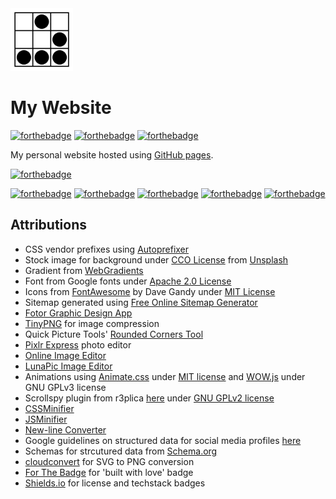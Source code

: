 <img src="https://github.com/divayprakash/divayprakash.github.io/blob/master/images/favicon.png" width="100"> 

# My Website

[![forthebadge](http://forthebadge.com/images/badges/built-with-love.svg)](http://forthebadge.com) [![forthebadge](http://forthebadge.com/images/badges/contains-technical-debt.svg)](http://forthebadge.com) [![forthebadge](http://forthebadge.com/images/badges/no-ragrets.svg)](http://forthebadge.com) 

My personal website hosted using [GitHub pages](https://divayprakash.github.io/).

[![forthebadge](http://forthebadge.com/images/badges/check-it-out.svg)](https://divayprakash.github.io/)

[![forthebadge](http://forthebadge.com/images/badges/uses-html.svg)](http://forthebadge.com)
[![forthebadge](http://forthebadge.com/images/badges/uses-css.svg)](http://forthebadge.com)
[![forthebadge](http://forthebadge.com/images/badges/uses-js.svg)](http://forthebadge.com)
[![forthebadge](http://forthebadge.com/images/badges/uses-git.svg)](http://forthebadge.com)
[![forthebadge](http://forthebadge.com/images/badges/uses-badges.svg)](http://forthebadge.com)

## Attributions
* CSS vendor prefixes using [Autoprefixer](https://autoprefixer.github.io/)
* Stock image for background under [CCO License](https://creativecommons.org/publicdomain/zero/1.0/) from [Unsplash](https://unsplash.com/@dcp?photo=i1x2BO7CSBI)
* Gradient from [WebGradients](https://webgradients.com/)
* Font from Google fonts under [Apache 2.0 License](http://www.apache.org/licenses/LICENSE-2.0.html)
* Icons from [FontAwesome](htts://fontawesome.io) by Dave Gandy under [MIT License](http://opensource.org/licenses/mit-license.html)
* Sitemap generated using [Free Online Sitemap Generator](https://www.xml-sitemaps.com)
* [Fotor Graphic Design App](https://www.fotor.com/app.html#!module/design/tool/Design)
* [TinyPNG](https://tinypng.com/) for image compression
* Quick Picture Tools' [Rounded Corners Tool](http://www.quickpicturetools.com/en/rounded_corners/)
* [Pixlr Express](https://pixlr.com/express/) photo editor
* [Online Image Editor](http://www.online-image-editor.com/)
* [LunaPic Image Editor](http://www194.lunapic.com/editor/)
* Animations using [Animate.css](https://daneden.github.io/animate.css/) under [MIT license](https://github.com/daneden/animate.css/blob/master/LICENSE/) and [WOW.js](http://mynameismatthieu.com/WOW/) under GNU GPLv3 license
* Scrollspy plugin from r3plica [here](https://github.com/r3plica/Scrollspy/) under [GNU GPLv2 license](https://github.com/r3plica/Scrollspy/blob/master/LICENSE)
* [CSSMinifier](https://cssminifier.com/)
* [JSMinifier](https://javascript-minifier.com/)
* [New-line Converter](http://newline.nadav.org/)
* Google guidelines on structured data for social media profiles [here](https://developers.google.com/search/docs/data-types/social-profile-links)
* Schemas for strcutured data from [Schema.org](http://schema.org/)
* [cloudconvert](https://cloudconvert.com/) for SVG to PNG conversion
* [For The Badge](https://forthebadge.com/) for 'built with love' badge
* [Shields.io](http://shields.io/) for license and techstack badges
